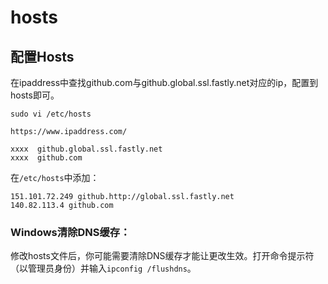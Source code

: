 # hosts

## 配置Hosts

在ipaddress中查找github.com与github.global.ssl.fastly.net对应的ip，配置到hosts即可。

```shell
sudo vi /etc/hosts
```

```
https://www.ipaddress.com/
```

```
xxxx  github.global.ssl.fastly.net
xxxx  github.com
```

在`/etc/hosts`中添加：

```
151.101.72.249 github.http://global.ssl.fastly.net
140.82.113.4 github.com
```

### Windows清除DNS缓存：

修改hosts文件后，你可能需要清除DNS缓存才能让更改生效。打开命令提示符（以管理员身份）并输入`ipconfig /flushdns`。

 

